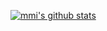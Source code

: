 [![mmi's github stats](https://github-readme-stats.vercel.app/api?username=miranda0111&show_icons=true)](https://github.com/miranda0111)
